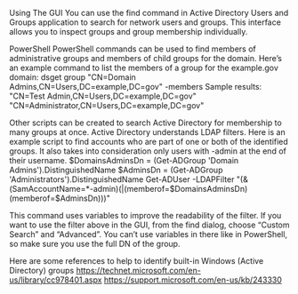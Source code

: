 Using The GUI
You can use the find command in Active Directory Users and Groups application to search for network users and groups. This interface allows you to inspect groups and group membership individually.

PowerShell
PowerShell commands can be used to find members of administrative groups and members of child groups for the domain. Here’s an example command to list the members of a group for the example.gov domain:
dsget group "CN=Domain Admins,CN=Users,DC=example,DC=gov" -members
Sample results:
"CN=Test Admin,CN=Users,DC=example,DC=gov"
"CN=Administrator,CN=Users,DC=example,DC=gov"

Other scripts can be created to search Active Directory for membership to many groups at once. Active Directory understands LDAP filters. Here is an example script to find accounts who are part of one or both of the identified groups. It also takes into consideration only users with -admin at the end of their username.
$DomainsAdminsDn = (Get-ADGroup 'Domain Admins').DistinguishedName
$AdminsDn = (Get-ADGroup 'Administrators').DistinguishedName
Get-ADUser -LDAPFilter "(&(SamAccountName=*-admin)(|(memberof=$DomainsAdminsDn)(memberof=$AdminsDn)))"

This command uses variables to improve the readability of the filter. If you want to use the filter above in the GUI, from the find dialog, choose “Custom Search” and “Advanced”. You can’t use variables in there like in PowerShell, so make sure you use the full DN of the group.

Here are some references to help to identify built-in Windows (Active Directory) groups
https://technet.microsoft.com/en-us/library/cc978401.aspx
https://support.microsoft.com/en-us/kb/243330

